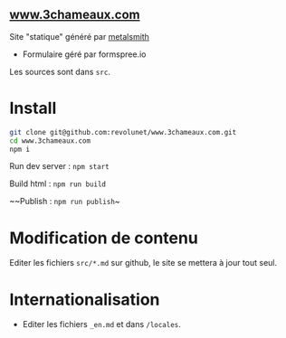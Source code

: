 ## www.3chameaux.com

Site "statique" généré par [metalsmith](http://metalsmith.io)

 - Formulaire géré par formspree.io

Les sources sont dans `src`.

# Install

```sh
git clone git@github.com:revolunet/www.3chameaux.com.git
cd www.3chameaux.com
npm i
```

Run dev server : `npm start`

Build html : `npm run build`

~~Publish : `npm run publish`~

# Modification de contenu

Editer les fichiers `src/*.md` sur github, le site se mettera à jour tout seul.


# Internationalisation

 - Editer les fichiers `_en.md` et dans `/locales`.
